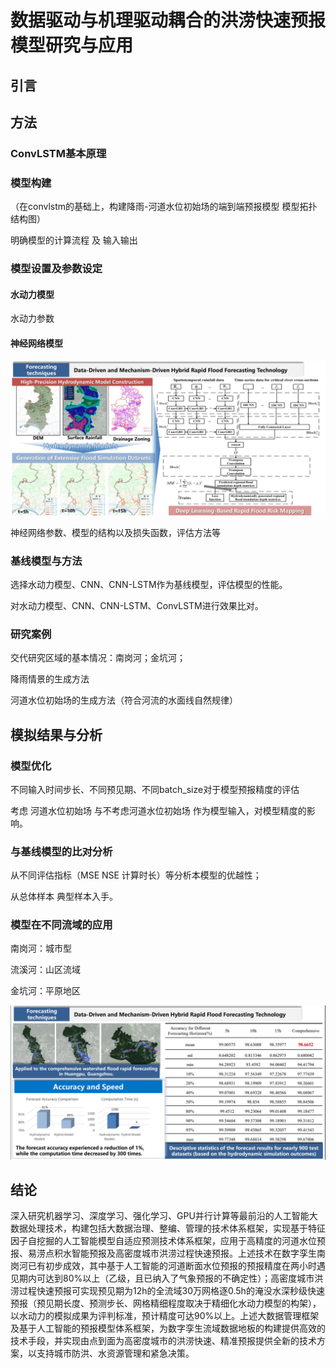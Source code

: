 # 数据驱动与机理驱动耦合的洪涝快速预报模型研究与应用

## 引言

## 方法

### ConvLSTM基本原理

### 模型构建

（在convlstm的基础上，构建降雨-河道水位初始场的端到端预报模型 模型拓扑结构图）

明确模型的计算流程 及 输入输出

### 模型设置及参数设定

#### 水动力模型

水动力参数

#### 神经网络模型

![framework](framework.png)

神经网络参数、模型的结构以及损失函数，评估方法等

### 基线模型与方法

选择水动力模型、CNN、CNN-LSTM作为基线模型，评估模型的性能。

对水动力模型、CNN、CNN-LSTM、ConvLSTM进行效果比对。

### 研究案例

交代研究区域的基本情况：南岗河；金坑河；

降雨情景的生成方法

河道水位初始场的生成方法（符合河流的水面线自然规律）

## 模拟结果与分析

### 模型优化

不同输入时间步长、不同预见期、不同batch_size对于模型预报精度的评估

考虑 河道水位初始场 与不考虑河道水位初始场 作为模型输入，对模型精度的影响。

### 与基线模型的比对分析

从不同评估指标（MSE NSE 计算时长）等分析本模型的优越性；

从总体样本 典型样本入手。

### 模型在不同流域的应用

南岗河：城市型

流溪河：山区流域

金坑河：平原地区

![result](result.png)

## 结论

深入研究机器学习、深度学习、强化学习、GPU并行计算等最前沿的人工智能大数据处理技术，构建包括大数据治理、整编、管理的技术体系框架，实现基于特征因子自挖掘的人工智能模型自适应预测技术体系框架，应用于高精度的河道水位预报、易涝点积水智能预报及高密度城市洪涝过程快速预报。上述技术在数字孪生南岗河已有初步成效，其中基于人工智能的河道断面水位预报的预报精度在两小时遇见期内可达到80%以上（乙级，且已纳入了气象预报的不确定性）；高密度城市洪涝过程快速预报可实现预见期为12h的全流域30万网格逐0.5h的淹没水深秒级快速预报（预见期长度、预测步长、网格精细程度取决于精细化水动力模型的构架），以水动力的模拟成果为评判标准，预计精度可达90%以上。上述大数据管理框架及基于人工智能的预报模型体系框架，为数字孪生流域数据地板的构建提供高效的技术手段，并实现由点到面为高密度城市的洪涝快速、精准预报提供全新的技术方案，以支持城市防洪、水资源管理和紧急决策。


